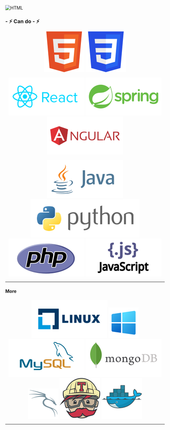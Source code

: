 ![HTML](https://tryhackme-badges.s3.amazonaws.com/0elle0.png)

### - ⚡ Can do - ⚡

<div align="center">

![HTML](./assets/vector/html.svg)
![CSS](./assets/vector/css.svg)

![React](./assets/vector/react.svg)
![Spring](./assets/vector/spring.svg)
![Angular](./assets/vector/angular.svg)

![Java](./assets/vector/java.svg)
![Python](./assets/vector/python.svg)
![PHP](./assets/vector/php.svg)
![JS](./assets/vector/js.svg)

</div>

___

<!-- OS -->
#### More
<div align="center">

![HTML](./assets/vector/linux.svg)
![JS](./assets/vector/windows.svg)
![HTML](./assets/vector/mysql.svg)
![JS](./assets/vector/mongo.svg)
![kali](./assets/vector/kali.svg)
![JS](./assets/vector/travis-ci-icon.svg)
![Docker](./assets/vector/docker-icon.svg)

</div>

___


<!--
**elleom/elleom** is a ✨ _special_ ✨ repository because its `README.md` (this file) appears on your GitHub profile.

Here are some ideas to get you started:

- 🔭 I’m currently working on ...
- 🌱 I’m currently learning ...
- 👯 I’m looking to collaborate on ...
- 🤔 I’m looking for help with ...
- 💬 Ask me about ...
- 📫 How to reach me: ...
- 😄 Pronouns: ...
- ⚡ Fun fact: ...
-->
